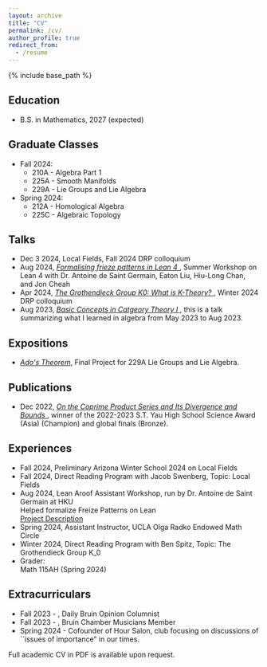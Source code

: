 ```yaml
---
layout: archive
title: "CV"
permalink: /cv/
author_profile: true
redirect_from:
  - /resume
---
```


{% include base_path %}

Education
------
* B.S. in Mathematics, 2027 (expected)
  
Graduate Classes 
------
* Fall 2024:
  + 210A - Algebra Part 1
  + 225A - Smooth Manifolds
  + 229A - Lie Groups and Lie Algebra
* Spring 2024:
  + 212A - Homological Algebra
  + 225C - Algebraic Topology
  
Talks
------
* Dec 3 2024, Local Fields, Fall 2024 DRP colloquium
* Aug 2024, <a href="https://drive.google.com/file/d/1xqLYO1zF9lZSg9CPBlEWK8CzvMNmkUjA/view?usp=sharing"> *Formalising frieze patterns in Lean 4* </a>, Summer Workshop on Lean 4 with Dr. Antoine de Saint Germain, Eaton Liu, Hiu-Long Chan, and Jon Cheah
* Apr 2024, <a href="https://drive.google.com/file/d/1wAyAC3rP6CKIGandTolA996sPIoZU-mb/view?usp=sharing"> *The Grothendieck Group K0: What is K-Theory?* </a>, Winter 2024 DRP colloquium 
* Aug 2023, <a href="https://drive.google.com/file/d/11osYw7-6TlMaAoz0Ns-5TaqgeEsCY6in/view?usp=sharing"> *Basic Concepts in Catgeory Theory I* </a>, this is a talk summarizing what I learned in algebra from May 2023 to Aug 2023.

Expositions
------
* <a href="https://drive.google.com/file/d/1omrAnoZkX8eseJCZUVPGVb3iFAxEthcw/view?usp=sharing"> *Ado's Theorem*</a>, Final Project for 229A Lie Groups and Lie Algebra.

Publications
------
* Dec 2022, <a href="https://drive.google.com/file/d/1XE6-QVYHrVWyFg-2u4yom5OPNqoixJw_/view?usp=sharing"> *On the Coprime Product Series and Its Divergence and Bounds* </a>, winner of the 2022-2023 S.T. Yau High School Science Award (Asia) (Champion) and global finals (Bronze).


Experiences
------
* Fall 2024, Preliminary Arizona Winter School 2024 on Local Fields
* Fall 2024, Direct Reading Program with Jacob Swenberg, Topic: Local Fields
* Aug 2024,  Lean Aroof Assistant Workshop, run by Dr. Antoine de Saint Germain at HKU <br>
    Helped formalize Freize Patterns on Lean <br>
    <a href="https://arxiv.org/pdf/2407.16717"> Project Description </a>
* Spring 2024, Assistant Instructor, UCLA Olga Radko Endowed Math Circle
* Winter 2024, Direct Reading Program with Ben Spitz, Topic: The Grothendieck Group K_0
* Grader: <br>
  Math 115AH (Spring 2024)

Extracurriculars
------
* Fall 2023 - , Daily Bruin Opinion Columnist
* Fall 2023 - , Bruin Chamber Musicians Member <br>
* Spring 2024 - Cofounder of Hour Salon, club focusing on discussions of ``issues of importance" in our times. 

Full academic CV in PDF is available upon request.
